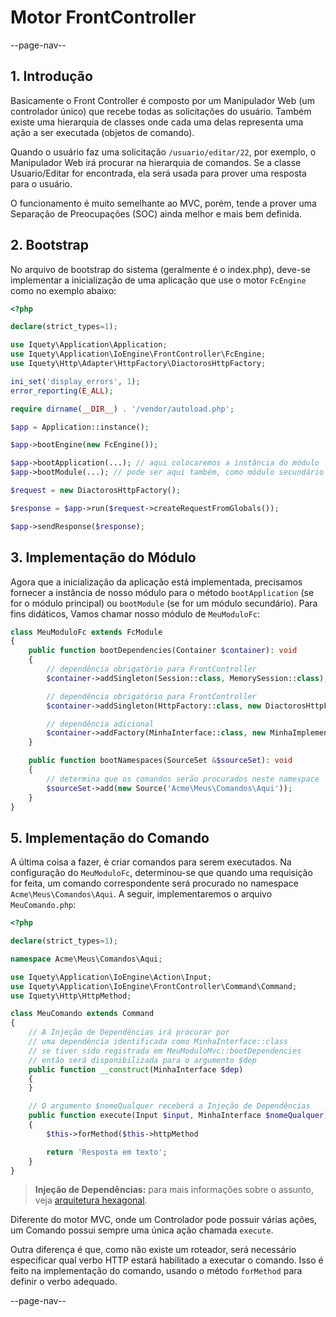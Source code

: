 # Motor FrontController

--page-nav--

## 1. Introdução

Basicamente o Front Controller é composto por um Manipulador Web (um controlador
único) que recebe todas as solicitações do usuário. Também existe uma hierarquia
de classes onde cada uma delas representa uma ação a ser executada (objetos de comando).

Quando o usuário faz uma solicitação `/usuario/editar/22`, por exemplo, o Manipulador Web
irá procurar na hierarquia de comandos. Se a classe Usuario/Editar for encontrada,
ela será usada para prover uma resposta para o usuário.

O funcionamento é muito semelhante ao MVC, porém, tende a prover uma Separação de
Preocupações (SOC) ainda melhor e mais bem definida.

## 2. Bootstrap

No arquivo de bootstrap do sistema (geralmente é o index.php), deve-se implementar
a inicialização de uma aplicação que use o motor `FcEngine` como no exemplo abaixo:

```php
<?php

declare(strict_types=1);

use Iquety\Application\Application;
use Iquety\Application\IoEngine\FrontController\FcEngine;
use Iquety\Http\Adapter\HttpFactory\DiactorosHttpFactory;

ini_set('display_errors', 1);
error_reporting(E_ALL);

require dirname(__DIR__) . '/vendor/autoload.php';

$app = Application::instance();

$app->bootEngine(new FcEngine());

$app->bootApplication(...); // aqui colocaremos a instância do módulo
$app->bootModule(...); // pode ser aqui também, como módulo secundário

$request = new DiactorosHttpFactory();

$response = $app->run($request->createRequestFromGlobals());

$app->sendResponse($response);
```

## 3. Implementação do Módulo

Agora que a inicialização da aplicação está implementada, precisamos fornecer a
instância de nosso módulo para o método `bootApplication` (se for o módulo principal)
ou `bootModule` (se for um módulo secundário). Para fins didáticos, Vamos chamar
nosso módulo de `MeuModuloFc`:

```php
class MeuModuloFc extends FcModule
{
    public function bootDependencies(Container $container): void
    {
        // dependência obrigatório para FrontController
        $container->addSingleton(Session::class, MemorySession::class);

        // dependência obrigatório para FrontController
        $container->addSingleton(HttpFactory::class, new DiactorosHttpFactory());

        // dependência adicional
        $container->addFactory(MinhaInterface::class, new MinhaImplementacao());
    }

    public function bootNamespaces(SourceSet &$sourceSet): void
    {
        // determina que os comandos serão procurados neste namespace
        $sourceSet->add(new Source('Acme\Meus\Comandos\Aqui'));
    }
}
```

## 5. Implementação do Comando

A última coisa a fazer, é criar comandos para serem executados. Na configuração
do `MeuModuloFc`, determinou-se que quando uma requisição for feita, um comando
correspondente será procurado no namespace `Acme\Meus\Comandos\Aqui`. A seguir,
implementaremos o arquivo `MeuComando.php`:

```php
<?php

declare(strict_types=1);

namespace Acme\Meus\Comandos\Aqui;

use Iquety\Application\IoEngine\Action\Input;
use Iquety\Application\IoEngine\FrontController\Command\Command;
use Iquety\Http\HttpMethod;

class MeuComando extends Command
{
    // A Injeção de Dependências irá procurar por 
    // uma dependência identificada como MinhaInterface::class
    // se tiver sido registrada em MeuModuloMvc::bootDependencies
    // então será disponibilizada para o argumento $dep
    public function __construct(MinhaInterface $dep)
    {
    }

    // O argumento $nomeQualquer receberá a Injeção de Dependências
    public function execute(Input $input, MinhaInterface $nomeQualquer): string
    {
        $this->forMethod($this->httpMethod

        return 'Resposta em texto';
    }
}
```

> **Injeção de Dependências:** para mais informações sobre o assunto, veja [arquitetura hexagonal](08-arquitetura-hexagonal.md).

Diferente do motor MVC, onde um Controlador pode possuir várias ações, um Comando
possui sempre uma única ação chamada `execute`.

Outra diferença é que, como não existe um roteador, será necessário especificar
qual verbo HTTP estará habilitado a executar o comando. Isso é feito na implementação
do comando, usando o método `forMethod` para definir o verbo adequado.

--page-nav--

